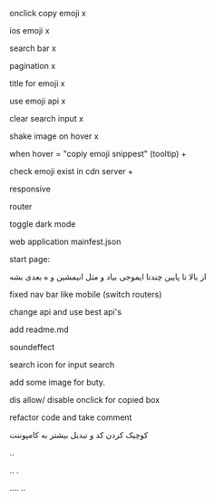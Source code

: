 onclick copy emoji x

ios emoji x

search bar x

pagination x

title for emoji x

use emoji api x

clear search input x


shake image on hover x

when hover = "copiy emoji snippest" (tooltip) +

check emoji exist in cdn server +

responsive

router

toggle dark mode


web application mainfest.json

start page:

از بالا تا پایین چندتا ایموجی بیاد و مثل انیمشین و ه بعدی بشه

fixed nav bar like mobile (switch routers)

change api and use best api's

add readme.md

soundeffect

search icon for input search

add some image for buty.

dis allow/ disable onclick for copied box

refactor code and take comment

کوچیک کردن کد و تبدیل بیشتر به کامپوننت

..

..
.

....
..
